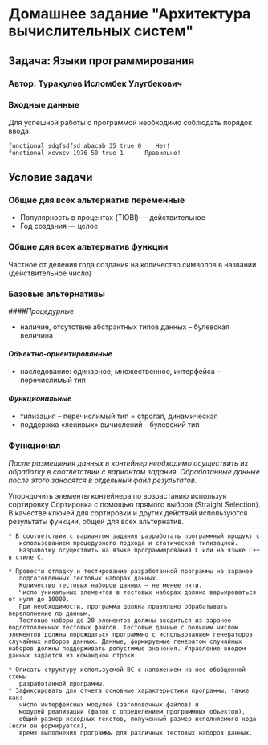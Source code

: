 # Домашнее задание "Архитектура вычислительных систем"
## Задача: Языки программирования
### Автор: Туракулов Исломбек Улугбекович

### Входные данные
Для успешной работы с программой необходимо соблюдать порядок ввода.
```
functional sdgfsdfsd abacab 35 true 0    Нет!
functional xcvxcv 1976 50 true 1      Правильно!
```

## Условие задачи
### Общие для всех альтернатив переменные
* Популярность в процентах (TIOBI) — действительное
* Год создания — целое
### Общие для всех альтернатив функции
Частное от деления года создания на количество символов в названии (действительное число)
### Базовые альтернативы
####_Процедурные_

* наличие, отсутствие абстрактных типов данных – булевская величина

#### _Объектно-ориентированные_

* наследование: одинарное, множественное, интерфейса – перечислимый тип

#### _Функциональные_
* типизация – перечислимый тип = строгая, динамическая
* поддержка «ленивых» вычислений – булевский тип

### Функционал
_После размещения данных в контейнер необходимо осуществить их обработку
в соответствии с вариантом задания.
Обработанные данные после этого заносятся в отдельный файл результатов._

Упорядочить элементы контейнера по возрастанию используя сортировку
Сортировка с помощью прямого выбора (Straight Selection).
В качестве ключей для сортировки и других действий используются
результаты функции, общей для всех альтернатив.

``` 
* В соответствии с вариантом задания разработать программный продукт с
   использованием процедурного подхода и статической типизацией.
   Разработку осуществить на языке программирования C или на языке C++ в стиле C.

* Провести отладку и тестирование разработанной программы на заранее
   подготовленных тестовых наборах данных.
   Количество тестовых наборов данных – не менее пяти.
   Число уникальных элементов в тестовых наборах должно варьироваться от нуля до 10000.
   При необходимости, программа должна правильно обрабатывать переполнение по данным.
   Тестовые наборы до 20 элементов должны вводиться из заранее подготовленных тестовых файлов. Тестовые данные с большим числом элементов должны порождаться программно с использованием генераторов случайных наборов данных. Данные, формируемые генератом случайных наборов должны поддерживать допустимые значения. Управление вводом данных задается из командной строки.

* Описать структуру используемой ВС с наложением на нее обобщенной схемы
   разработанной программы.
* Зафиксировать для отчета основные характеристики программы, такие как:
   число интерфейсных модулей (заголовочных файлов) и
   модулей реализации (фалов с определением программных объектов),
   общий размер исходных текстов, полученный размер исполняемого кода (если он формируется),
   время выполнения программы для различных тестовых наборов данных.
   ```